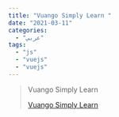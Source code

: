 ```yaml
---
title: "Vuango Simply Learn "
date: "2021-03-11"
categories:
  - "عربي"
tags:
  - "js"
  - "vuejs"
  - "vuejs"
---
```


> Vuango Simply Learn
>
> [Vuango Simply Learn ](https://www.youtube.com/c/VuangoSimplyLearning/playlists)
